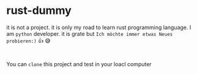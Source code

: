 # rust-dummy

it is not a project. it is only my road to learn rust programming language.
I am `python` developer. it is grate but `Ich möchte immer etwas Neues probieren:)` :+1: :sweat_smile:

#

You can `clone` this project and test in your loacl computer
